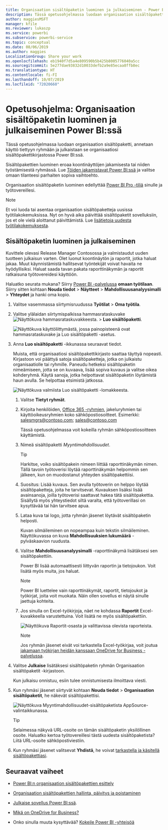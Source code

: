 ```yaml
---
title: Organisaation sisältöpaketin luominen ja julkaiseminen - Power BI
description: Tässä opetusohjelmassa luodaan organisaation sisältöpaketti, rajoitetaan käyttö tiettyyn ryhmään ja julkaistaan se organisaatiosi sisältöpakettikirjastossa Power BI:ssä.
author: maggiesMSFT
manager: kfile
ms.reviewer: lukaszp
ms.service: powerbi
ms.subservice: powerbi-service
ms.topic: conceptual
ms.date: 08/06/2019
ms.author: maggies
LocalizationGroup: Share your work
ms.openlocfilehash: eb1940f7d5a4e809590b5b425b8005776040a5cc
ms.sourcegitcommit: 5e277dae93832d10033defb2a9e85ecaa8ffb8ec
ms.translationtype: HT
ms.contentlocale: fi-FI
ms.lasthandoff: 10/07/2019
ms.locfileid: "72020660"
---
```

# <a name="tutorial-create-and-publish-a-power-bi-organizational-content-pack"></a>Opetusohjelma: Organisaation sisältöpaketin luominen ja julkaiseminen Power BI:ssä

Tässä opetusohjelmassa luodaan organisaation sisältöpaketti, annetaan käyttö tiettyyn ryhmään ja julkaistaan se organisaatiosi sisältöpakettikirjastossa Power BI:ssä.

Sisältöpakettien luominen eroaa koontinäyttöjen jakamisesta tai niiden työstämisestä ryhmässä. Lue [Töiden jakamistavat Power BI:ssä](service-how-to-collaborate-distribute-dashboards-reports.md) ja valitse omaan tilanteesi parhaiten sopiva vaihtoehto.

Organisaation sisältöpaketin luominen edellyttää [Power BI Pro -tiliä](https://powerbi.microsoft.com/pricing) sinulle ja työtovereillesi.

> [!NOTE]
> Et voi luoda tai asentaa organisaation sisältöpaketteja uusissa työtilakokemuksissa. Nyt on hyvä aika päivittää sisältöpaketit sovelluksiin, jos et ole vielä aloittanut päivittämistä. Lue [lisätietoja uudesta työtilakokemuksesta](service-create-the-new-workspaces.md).

## <a name="create-and-publish-a-content-pack"></a>Sisältöpaketin luominen ja julkaiseminen

Kuvittele olevasi Release Manager Contosossa ja valmistaudut uuden tuotteen julkaisun varten.  Olet luonut koontinäytön ja raportit, jotka haluat jakaa. Muut käynnistämistä hallitsevat työntekijät voivat havaita ne hyödyllisiksi. Haluat saada tavan pakata raporttinäkymän ja raportit ratkaisuna työtovereidesi käyttöön.

Haluatko seurata mukana? Siirry [Power BI -palvelussa](https://powerbi.com) **omaan työtilaan**. Siirry sitten kohtaan **Nouda tiedot** > **Näytteet** > **Mahdollisuusanalyysimalli**  > **Yhteydet** ja hanki oma kopio.

1. Valitse vasemmassa siirtymisruudussa **Työtilat** > **Oma työtila**.

1. Valitse ylälaidan siirtymispalkissa hammasrataskuvake ![Näyttökuva hammasrataskuvakkeesta.](media/service-organizational-content-pack-create-and-publish/cog.png) > **Luo sisältöpaketti**.

   ![Näyttökuva käyttöliittymästä, jossa painopisteenä ovat hammasrataskuvake ja Luo sisältöpaketti -asetus.](media/service-organizational-content-pack-create-and-publish/pbi_create_contpk.png)

1. Anna **Luo sisältöpaketti** -ikkunassa seuraavat tiedot.  

   Muista, että organisaatiosi sisältöpakettikirjasto saattaa täyttyä nopeasti. Kirjastoon voi päättyä satoja sisältöpaketteja, jotka on julkaistu organisaatiolle tai ryhmille. Paneudu hetkeksi sisältöpaketin nimeämiseen, jotta se on kuvaava, lisää sopiva kuvaus ja valitse oikea kohderyhmä.  Käytä sanoja, jotka helpottavat sisältöpaketin löytämistä haun avulla. Se helpottaa etsimistä jatkossa.

      ![Näyttökuva valmiista Luo sisältöpaketti -lomakkeesta.](media/service-organizational-content-pack-create-and-publish/cpwindow.png)

    1. Valitse **Tietyt ryhmät**.

    1. Kirjoita henkilöiden, [Office 365 -ryhmien](https://support.office.com/article/Create-a-group-in-Office-365-7124dc4c-1de9-40d4-b096-e8add19209e9), jakeluryhmien tai käyttöoikeusryhmien koko sähköpostiosoitteet. Esimerkki: salesmgrs@contoso.com; sales@contoso.com

        Tässä opetusohjelmassa voit kokeilla ryhmän sähköpostiosoitteen käyttämistä.

    1. Nimeä sisältöpaketti *Myyntimahdollisuudet*.

        > [!TIP]
        > Harkitse, voiko sisältöpakein nimeen liittää raporttinäkymän nimen. Tällä tavoin työtoverisi löytää raporttinäkymän helpommin sen jälkeen, kun on muodostanut yhteyden sisältöpakettiisi.

    1. Suositus: Lisää kuvaus. Sen avulla työtoverin on helppo löytää sisältöpaketteja, joita he tarvitsevat. Kuvauksen lisäksi lisää avainsanoja, joilla työtoverisi saattavat hakea tätä sisältöpakettia. Sisällytä myös yhteystiedot siltä varalta, että työtoverillasi on kysyttävää tai hän tarvitsee apua.

    1. Lataa kuva tai logo, jotta ryhmän jäsenet löytävät sisältöpaketin helposti.

        Kuvan silmäileminen on nopeampaa kuin tekstin silmäileminen. Näyttökuvassa on kuva **Mahdollisuuksien lukumäärä** -pylväskaavion ruudusta.

    1. Valitse **Mahdollisuusanalyysimalli** -raporttinäkymä lisätäksesi sen sisältöpakettiin.

        Power BI lisää automaattisesti liittyvän raportin ja tietojoukon. Voit lisätä myös muita, jos haluat.

       > [!NOTE]
       > Power BI luettelee vain raporttinäkymät, raportit, tietojoukot ja työkirjat, joita voit muokata. Näin ollen sovellus ei näytä sinulle jaettuja kohteita.

   1. Jos sinulla on Excel-työkirjoja, näet ne kohdassa **Raportit** Excel-kuvakkeella varustettuina. Voit lisätä ne myös sisältöpakettiin.

      ![Näyttökuva Raportit-osasta ja valittavissa olevista raporteista.](media/service-organizational-content-pack-create-and-publish/pbi_orgcontpkexcel.png)

      > [!NOTE]
      > Jos ryhmän jäsenet eivät voi tarkastella Excel-työkirjaa, voit joutua [jakamaan työkirjan heidän kanssaan OneDrive for Business -palvelussa](https://support.office.com/article/Share-documents-or-folders-in-Office-365-1fe37332-0f9a-4719-970e-d2578da4941c).

1. Valitse **Julkaise** lisätäksesi sisältöpaketin ryhmän Organisaation sisältöpaketit -kirjastoon.  

   Kun julkaisu onnistuu, esiin tulee onnistumisesta ilmoittava viesti.

1. Kun ryhmäsi jäsenet siirtyvät kohtaan **Nouda tiedot** > **Organisaation sisältöpaketit**, he näkevät sisältöpakettisi.

   ![Näyttökuva Myyntimahdollisuudet-sisältöpaketista AppSource-valintaikkunassa.](media/service-organizational-content-pack-create-and-publish/powerbi-find-content-pack-organization.png)

   > [!TIP]
   > Selaimessa näkyvä URL-osoite on tämän sisältöpaketin yksilöllinen osoite.  Haluatko kertoa työtovereillesi tästä uudesta sisältöpaketista?  Liitä URL-osoite sähköpostiviestiin.

1. Kun ryhmäsi jäsenet valitsevat **Yhdistä**, he voivat [tarkastella ja käsitellä sisältöpakettiasi](service-organizational-content-pack-copy-refresh-access.md).

## <a name="next-steps"></a>Seuraavat vaiheet

* [Power BI:n organisaation sisältöpakettien esittely](service-organizational-content-pack-introduction.md)

* [Organisaation sisältöpakettien hallinta, päivitys ja poistaminen](service-organizational-content-pack-manage-update-delete.md)

* [Julkaise sovellus Power BI:ssä](service-create-distribute-apps.md).

* [Mikä on OneDrive for Business?](https://support.office.com/article/What-is-OneDrive-for-Business-187f90af-056f-47c0-9656-cc0ddca7fdc2)

* Onko sinulla muuta kysyttävää? [Kokeile Power BI -yhteisöä](http://community.powerbi.com/)
